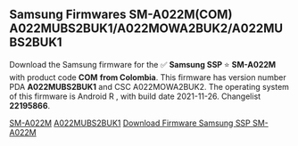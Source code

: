<h2>Samsung Firmwares SM-A022M(COM) A022MUBS2BUK1/A022MOWA2BUK2/A022MUBS2BUK1</h2>
Download the Samsung firmware for the ✅ <strong>Samsung SSP </strong> ⭐ <strong>SM-A022M</strong> with product code <strong>COM</strong> <strong> from Colombia</strong>. This firmware has version number PDA <strong>A022MUBS2BUK1</strong> and CSC A022MOWA2BUK2. The operating system of this firmware is Android R , with build date 2021-11-26. Changelist <strong>22195866</strong>.


[SM-A022M](https://samfirm.shop/samsung/model/SM-A022M)
[A022MUBS2BUK1](https://samfirm.shop/samsung/pda/A022MUBS2BUK1)
[Download Firmware Samsung SSP SM-A022M](https://samfirm.shop/samsung/firmware/477956)

